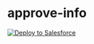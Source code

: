 # approve-info

<a href="https://githubsfdeploy.herokuapp.com/app/githubdeploy/vad1m198/batches_info?ref=master">
  <img alt="Deploy to Salesforce"
       src="https://raw.githubusercontent.com/afawcett/githubsfdeploy/master/deploy.png">
</a>

